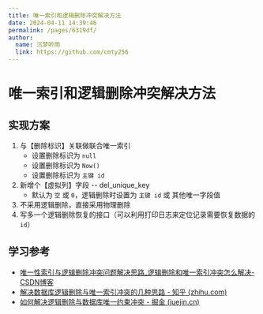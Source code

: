 ```yaml
---
title: 唯一索引和逻辑删除冲突解决方法
date: 2024-04-11 14:39:46
permalink: /pages/6319df/
author: 
  name: 沉梦听雨
  link: https://github.com/cmty256
---
```

# 唯一索引和逻辑删除冲突解决方法

## 实现方案

1. 与【删除标识】关联做联合唯一索引
   - 设置删除标识为 `null`
   - 设置删除标识为 `Now()`
   - 设置删除标识为 `主键 id`
2. 新增个【虚拟列】字段 -- del_unique_key
   - 默认为 `空` 或 `0`，逻辑删除时设置为 `主键 id` 或 其他唯一字段值
3. 不采用逻辑删除，直接采用物理删除
4. 写多一个逻辑删除恢复的接口（可以利用打印日志来定位记录需要恢复数据的 `id`）





## 学习参考

- [唯一性索引与逻辑删除冲突问题解决思路_逻辑删除和唯一索引冲突怎么解决-CSDN博客](https://blog.csdn.net/YXXXYX/article/details/125546093)
- [解决数据库逻辑删除与唯一索引冲突的几种思路 - 知乎 (zhihu.com)](https://zhuanlan.zhihu.com/p/684215081)
- [如何解决逻辑删除与数据库唯一约束冲突 - 掘金 (juejin.cn)](https://juejin.cn/post/6897236850849513486)

